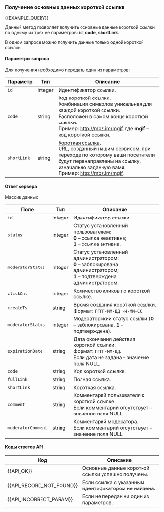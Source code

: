 ### Получение основных данных короткой ссылки
{{EXAMPLE_QUERY}}

Данный метод позволяет получить основные данные короткой ссылки по одному из трех ее параметров: **id**, **code**, **shortLink**.

В одном запросе можно получить данные только одной короткой ссылки.  

#### Параметры запроса
Для получения необходимо передать один из параметров:

 Параметр   | Тип     | Описание
------------|---------|-----------
`id`        | integer | Идентификатор ссылки.
`code`      | string  | Код короткой ссылки.<br>Комбинация символов уникальная для каждой короткой ссылки.<br>Расположен в самом конце короткой ссылки.<br>Пример: http://mbz.im/mgjf, где **mgif** – код короткой ссылки.
`shortLink` | string  | [Короткая ссылка](/ru/help/api-docs/other#glossary-shortlink).<br>URL, созданный нашим сервисом, при переходе по которому ваши посетители будут перенаправлены на ссылку, изначально заданную вами.<br>Пример: http://mbz.im/mgjf.

#### Ответ сервера
Массив данных

Поле               | Тип     | Описание
-------------------|---------|-------------
`id`               | integer | Идентификатор ссылки.
`status`           | integer | Статус установленный пользователем:<br>**0** – ссылка неактивна;<br>**1** – ссылка активна.
`moderatorStatus`        | integer | Статус установленный администратором:<br>**0** – заблокирована администратором;<br>**1** – подтверждена администратором.
`clickCnt`         | integer | Количество кликов по короткой ссылке.
`createTs`         | string  | Время создания короткой ссылки.<br>Формат: `ГГГГ-ММ-ДД ЧЧ-ММ-СС`.
`moderatorStatus`  | integer | Модераторский статус ссылки (**0** – заблокирована, **1** – подтверждена).
`expirationDate`   | string | Дата окончания действия короткой ссылки.<br>Формат: `ГГГГ-ММ-ДД`.<br>Если дата не задана – значение поля NULL.
`code`             | string  | Код короткой ссылки.
`fullLink`         | string  | Полная ссылка.
`shortLink`        | string  | Короткая ссылка.
`comment`          | string  | Комментарий пользователя к короткой ссылке.<br>Если комментарий отсутствует – значение поля NULL.
`moderatorComment` | string  | Комментарий модератора.<br>Если комментарий отсутствует – значение поля NULL.


#### Коды ответов API

Код | Описание
----|----
{{API_OK}} | Основные данные короткой ссылки успешно получены.
{{API_RECORD_NOT_FOUND}} | Если ссылка с указанным идентификатором не найдена.
{{API_INCORRECT_PARAM}}  | Eсли не передан ни один из параметров.
